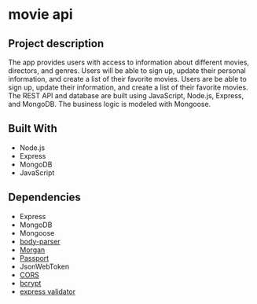 # movie api

## Project description

The app provides users with access to information about different movies, directors, and genres. Users will be able to sign up, update their personal information, and create a list of their favorite movies. Users are be able to sign up, update their information, and create a list of their favorite movies.
The REST API and database are built using JavaScript, Node.js, Express, and MongoDB. The business logic is modeled with Mongoose.

## Built With

- Node.js
- Express
- MongoDB
- JavaScript

## Dependencies

- Express
- MongoDB
- Mongoose
- [body-parser](https://github.com/expressjs/body-parser)
- [Morgan](https://github.com/expressjs/morgan)
- [Passport](https://www.passportjs.org/)
- JsonWebToken
- [CORS](https://github.com/expressjs/cors)
- [bcrypt](https://github.com/kelektiv/node.bcrypt.js)
- [express validator](https://express-validator.github.io/docs/)
